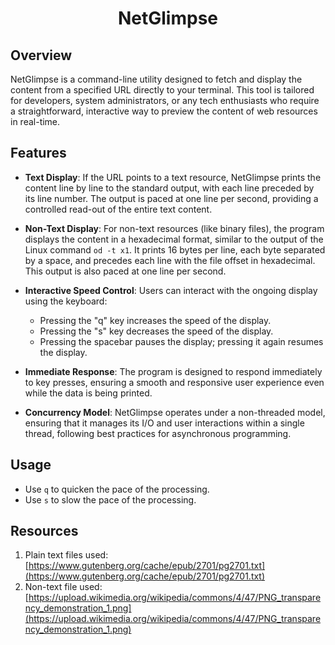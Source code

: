 <h1 align="center">NetGlimpse</h1>

## Overview

NetGlimpse is a command-line utility designed to fetch and display the content from a specified URL directly to your terminal. This tool is tailored for developers, system administrators, or any tech enthusiasts who require a straightforward, interactive way to preview the content of web resources in real-time.

## Features

- **Text Display**: If the URL points to a text resource, NetGlimpse prints the content line by line to the standard output, with each line preceded by its line number. The output is paced at one line per second, providing a controlled read-out of the entire text content.

- **Non-Text Display**: For non-text resources (like binary files), the program displays the content in a hexadecimal format, similar to the output of the Linux command `od -t x1`. It prints 16 bytes per line, each byte separated by a space, and precedes each line with the file offset in hexadecimal. This output is also paced at one line per second.

- **Interactive Speed Control**: Users can interact with the ongoing display using the keyboard:
    - Pressing the "q" key increases the speed of the display.
    - Pressing the "s" key decreases the speed of the display.
    - Pressing the spacebar pauses the display; pressing it again resumes the display.

- **Immediate Response**: The program is designed to respond immediately to key presses, ensuring a smooth and responsive user experience even while the data is being printed.

- **Concurrency Model**: NetGlimpse operates under a non-threaded model, ensuring that it manages its I/O and user interactions within a single thread, following best practices for asynchronous programming.

## Usage

- Use `q` to quicken the pace of the processing.
- Use `s` to slow the pace of the processing.

## Resources

1. Plain text files used: [https://www.gutenberg.org/cache/epub/2701/pg2701.txt](https://www.gutenberg.org/cache/epub/2701/pg2701.txt)
2. Non-text file used: [https://upload.wikimedia.org/wikipedia/commons/4/47/PNG_transparency_demonstration_1.png](https://upload.wikimedia.org/wikipedia/commons/4/47/PNG_transparency_demonstration_1.png)
